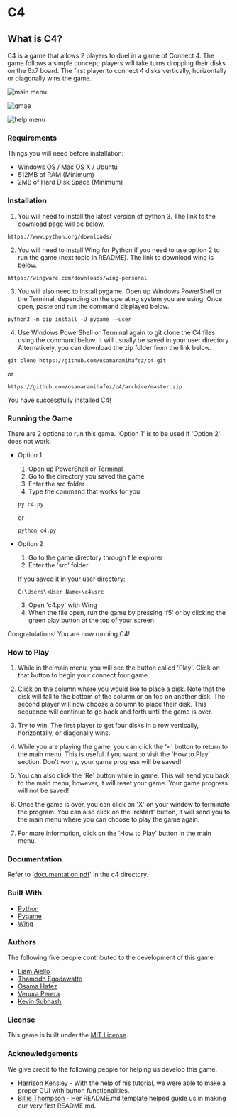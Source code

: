 # C4

## What is C4?

C4 is a game that allows 2 players to duel in a game of Connect 4.
The game follows a simple concept; players will take turns dropping their disks
on the 6x7 board. The first player to connect 4 disks vertically, horizontally
or diagonally wins the game.

![main menu](https://user-images.githubusercontent.com/24720900/54757784-50548b00-4bc1-11e9-85c9-1db55f266923.PNG)

![gmae](https://user-images.githubusercontent.com/24720900/54757786-50548b00-4bc1-11e9-8b19-6c7c2df9b8d3.png)

![help menu](https://user-images.githubusercontent.com/24720900/54757781-4fbbf480-4bc1-11e9-8e4e-437cea88795c.png)

### Requirements

Things you will need before installation:
* Windows OS / Mac OS X / Ubuntu
* 512MB of RAM (Minimum)
* 2MB of Hard Disk Space (Minimum)

### Installation

1) You will need to install the latest version of python 3. The link to the
download page will be below.

```
https://www.python.org/downloads/
```

2) You will need to install Wing for Python if you need to use 
option 2 to run the game (next topic in README). The link to download 
wing is below.

```
https://wingware.com/downloads/wing-personal
```

3) You will also need to install pygame. Open up Windows PowerShell or the Terminal,
depending on the operating system you are using. Once open, paste and run the command
displayed below.

```
python3 -m pip install -U pygame --user
```

4) Use Windows PowerShell or Terminal again to git clone the C4 files using
the command below. It will usually be saved in your user directory. Alternatively, 
you can download the zip folder from the link below.

```
git clone https://github.com/osamaramihafez/c4.git
```
or
```
https://github.com/osamaramihafez/c4/archive/master.zip
```


You have successfully installed C4!

### Running the Game

There are 2 options to run this game. 'Option 1' is to be used if 
'Option 2' does not work.

* Option 1 
    1) Open up PowerShell or Terminal
    2) Go to the directory you saved the game
    3) Enter the src folder
    4) Type the command that works for you
  
    ```
    py c4.py
    ```
   or
    ```
    python c4.py
    ```
 * Option 2
    1) Go to the game directory through file explorer
    2) Enter the 'src' folder
    
    If you saved it in your user directory:
    ```
    C:\Users\<User Name>\c4\src
    ```
    
    3) Open 'c4.py' with Wing
    4) When the file open, run the game by pressing 'f5' or
        by clicking the green play button at the top of your
        screen

Congratulations! You are now running C4!

### How to Play

1) While in the main menu, you will see the button called 'Play'. 
Click on that button to begin your connect four game.

2) Click on the column where you would like to place a disk.
Note that the disk will fall to the bottom of the column or on top on another disk.
The second player will now choose a column to place their disk. This sequence will 
continue to go back and forth until the game is over.

4) Try to win. The first player to get four disks in a row vertically,
horizontally, or diagonally wins.

5) While you are playing the game, you can click the '<' button to return 
to the main menu. This is useful if you want to visit the 'How to Play' section.
Don't worry, your game progress will be saved!

6) You can also click the 'Re' button while in game. This will send you back to 
the main menu, however, it will reset your game. Your game progress will not 
be saved!

7) Once the game is over, you can click on 'X' on your window to terminate the 
program. You can also click on the 'restart' button, it will send you to the main 
menu where you can choose to play the game again.

8) For more information, click on the 'How to Play' button in the main menu.

### Documentation

Refer to '[documentation.pdf](https://github.com/osamaramihafez/c4/blob/master/documentation.pdf)' in the c4 directory.

### Built With

* [Python](https://www.python.org/downloads/)
* [Pygame](https://www.pygame.org/wiki/GettingStarted)
* [Wing](https://wingware.com/downloads/wing-personal)

### Authors

The following five people contributed to the development of this game:
* [Liam Aiello](https://github.com/garboguy)
* [Thamodh Egodawatte](https://github.com/tego17)
* [Osama Hafez](https://github.com/osamaramihafez)
* [Venura Perera](https://github.com/venuraperera99)
* [Kevin Subhash](https://github.com/KevinSub)

### License

This game is built under the [MIT License](https://tasdikrahman.mit-license.org/).

### Acknowledgements

We give credit to the following people for helping us develop this game.

* [Harrison Kensley](https://pythonprogramming.net/pygame-start-menu-tutorial/) - With the help of his tutorial, we were able to make a proper GUI with button functionalities.
* [Billie Thompson](https://gist.github.com/PurpleBooth/109311bb0361f32d87a2) - Her README.md template helped guide us in making our very first README.md.
